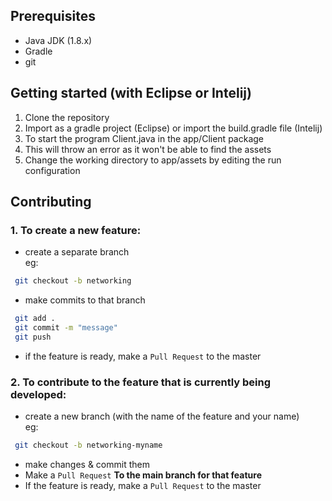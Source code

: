 ## Prerequisites

- Java JDK (1.8.x)
- Gradle
- git

## Getting started (with Eclipse or Intelij)

1. Clone the repository
2. Import as a gradle project (Eclipse) or import the build.gradle file (Intelij)
3. To start the program Client.java in the app/Client package
4. This will throw an error as it won't be able to find the assets
5. Change the working directory to app/assets by editing the run configuration

## Contributing

### 1. To create a new feature:

- create a separate branch  
  eg:

```bash
 git checkout -b networking
```

- make commits to that branch

```bash
 git add .
 git commit -m "message"
 git push
```

- if the feature is ready, make a `Pull Request` to the master

### 2. To contribute to the feature that is currently being developed:

- create a new branch (with the name of the feature and your name)  
  eg:

```bash
 git checkout -b networking-myname
```

- make changes & commit them
- Make a `Pull Request` **To the main branch for that feature**
- If the feature is ready, make a `Pull Request` to the master
